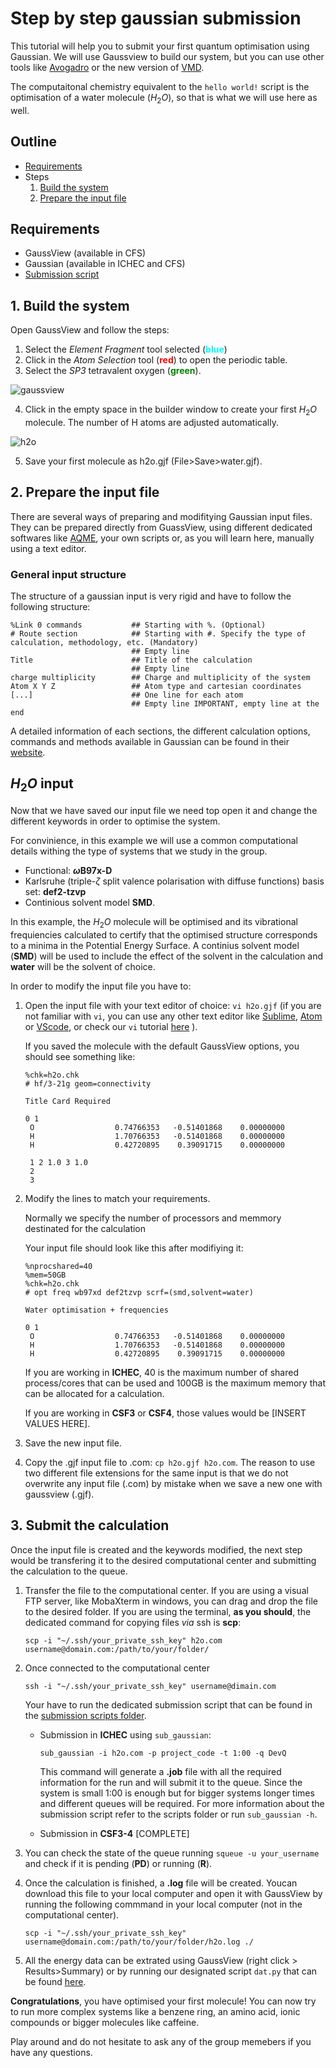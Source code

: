 # Step by step gaussian submission

This tutorial will help you to submit your first quantum optimisation using Gaussian.
We will use Gaussview to build our system, but you can use other tools like [Avogadro](https://avogadro.cc/) or the new version of [VMD](https://pubs.acs.org/doi/10.1021/acs.jcim.3c00658).

The computaitonal chemistry equivalent to the `hello world!` script is the optimisation of a water molecule ($H_2O$), so that is what we will use here as well.

## Outline
 - [Requirements](#requirements)
 - Steps
    1. [Build the system](#1.-build-the-system)
    1. [Prepare the input file](#2.-prepare-the-input-file)

## Requirements
- GaussView (available in CFS)
- Gaussian (available in ICHEC and CFS)
- [Submission script](https://github.com/Trujillo-Group/trujillo_group_resources/tree/main/scripts/submission) 

## 1. Build the system

Open GaussView and follow the steps: 
1. Select the *Element Fragment* tool selected (<span style="color:cyan">**blue**</span>)
1. Click in the *Atom Selection* tool (<span style="color:red">**red**</span>) to open the periodic table.
1. Select the *SP3* tetravalent oxygen (<span style="color:green">**green**</span>).

![gaussview](screenshots/gaussview_overview.png)

4. Click in the empty space in the builder window to create your first $H_2O$ molecule.
    The number of H atoms are adjusted automatically.

![h2o](screenshots/gaussview_h2o.png)

5. Save your first molecule as h2o.gjf (File>Save>water.gjf).

## 2. Prepare the input file

There are several ways of preparing and modifitying Gaussian input files. 
They can be prepared directly from GuassView, using different dedicated softwares like [AQME](https://github.com/jvalegre/aqme), your own scripts or, as you will learn here, manually using a text editor.

### General input structure

The structure of a gaussian input is very rigid and have to follow the following structure:

```
%Link 0 commands           ## Starting with %. (Optional)
# Route section            ## Starting with #. Specify the type of calculation, methodology, etc. (Mandatory)
                           ## Empty line
Title                      ## Title of the calculation
                           ## Empty line
charge multiplicity        ## Charge and multiplicity of the system
Atom X Y Z                 ## Atom type and cartesian coordinates
[...]                      ## One line for each atom
                           ## Empty line IMPORTANT, empty line at the end
```

A detailed information of each sections, the different calculation options, commands and methods available in Gaussian can be found in their [website](https://gaussian.com/input/).

## $H_2O$ input

Now that we have saved our input file we need top open it and change the different keywords in order to optimise the system.

For convinience, in this example we will use a common computational details withing the type of systems that we study in the group.
- Functional: **$\omega$B97x-D**
- Karlsruhe (triple-$\zeta$ split valence polarisation with diffuse functions) basis set: **def2-tzvp**
- Continious solvent model **SMD**.

In this example, the $H_2O$ molecule will be optimised and its vibrational frequiencies calculated to certify that the optimised structure corresponds to a minima in the Potential Energy Surface.
A continius solvent model (**SMD**) will be used to include the effect of the solvent in the calculation and **water** will be the solvent of choice.

In order to modify the input file you have to:
1. Open the input file with your text editor of choice: `vi h2o.gjf` (if you are not familiar with `vi`, you can use any other text editor like [Sublime](https://www.sublimetext.com/3), [Atom](https://atom.en.softonic.com/) or [VScode](https://code.visualstudio.com/), or check our `vi` tutorial [here](../vi_tutorial/README.md) ).

    If you saved the molecule with the default GaussView options, you should see something like:
    ```
    %chk=h2o.chk
    # hf/3-21g geom=connectivity
    
    Title Card Required
    
    0 1
     O                  0.74766353   -0.51401868    0.00000000
     H                  1.70766353   -0.51401868    0.00000000
     H                  0.42720895    0.39091715    0.00000000
    
     1 2 1.0 3 1.0
     2
     3
    ```

2. Modify the lines to match your requirements.

    Normally we specify the number of processors and memmory destinated for the calculation 

    Your input file should look like this after modifiying it:
    ```
    %nprocshared=40
    %mem=50GB
    %chk=h2o.chk
    # opt freq wb97xd def2tzvp scrf=(smd,solvent=water)
    
    Water optimisation + frequencies
    
    0 1
     O                  0.74766353   -0.51401868    0.00000000
     H                  1.70766353   -0.51401868    0.00000000
     H                  0.42720895    0.39091715    0.00000000

    ```

    If you are working in **ICHEC**, 40 is the maximum number of shared process/cores that can be used and 100GB is the maximum memory that can be allocated for a calculation.

    If you are working in **CSF3** or **CSF4**, those values would be [INSERT VALUES HERE].

3. Save the new input file.
4. Copy the .gjf input file to .com: `cp h2o.gjf h2o.com`. The reason to use two different file extensions for the same input is that we do not overwrite any input file (.com) by mistake when we save a new one with gaussview (.gjf).

## 3. Submit the calculation

Once the input file is created and the keywords modified, the next step would be transfering it to the desired computational center and submitting the calculation to the queue.

1. Transfer the file to the computational center. If you are using a visual FTP server, like MobaXterm in windows, you can drag and drop the file to the desired folder. If you are using the terminal, **as you should**, the dedicated command for copying files *via* ssh is **scp**:

    ```scp -i "~/.ssh/your_private_ssh_key" h2o.com username@domain.com:/path/to/your/folder/```

2. Once connected to the computational center

    ```ssh -i "~/.ssh/your_private_ssh_key" username@dimain.com```

    Your have to run the dedicated submission script that can be found in the [submission scripts folder](https://github.com/Trujillo-Group/trujillo_group_resources/tree/main/scripts/submission).
    
    - Submission in **ICHEC** using `sub_gaussian`:

        ```sub_gaussian -i h2o.com -p project_code -t 1:00 -q DevQ```

        This command will generate a **.job** file with all the required information for the run and will submit it to the queue. 
        Since the system is small 1:00 is enough but for bigger systems longer times and different queues will be required. For more information about the submission script refer to the scripts folder or run `sub_gaussian -h`.

    - Submission in **CSF3-4** [COMPLETE]

3. You can check the state of the queue running `squeue -u your_username` and check if it is pending (**PD**) or running (**R**).
4. Once the calculation is finished, a **.log** file will be created. Youcan download this file to your local computer and open it with GaussView by running the following commmand in your local computer (not in the computational center).

    ```scp -i "~/.ssh/your_private_ssh_key" username@domain.com:/path/to/your/folder/h2o.log ./```

5. All the energy data can be extrated using GaussView (right click > Results>Summary) or by running our designated script `dat.py` that can be found [here](https://github.com/Trujillo-Group/trujillo_group_resources/tree/main/scripts/analysis).

**Congratulations**, you have optimised your first molecule! 
You can now try to run more complex systems like a benzene ring, an amino acid, ionic compounds or bigger molecules like caffeine.

Play around and do not hesitate to ask any of the group memebers if you have any questions.
